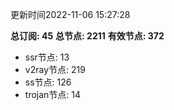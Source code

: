 更新时间2022-11-06 15:27:28

**总订阅: 45**
**总节点: 2211**
**有效节点: 372**
- ssr节点: 13
- v2ray节点: 219
- ss节点: 126
- trojan节点: 14
